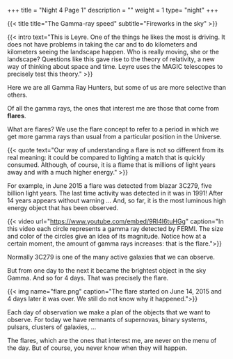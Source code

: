 +++
title = "Night 4 Page 1"
description = ""
weight = 1
type= "night"
+++

{{< title
    title="The Gamma-ray speed"
    subtitle="Fireworks in the sky" >}}

{{< intro
    text="This is Leyre. One of the things he likes the most is driving. It does not have problems in taking the car and to do kilometers and kilometers seeing the landscape happen. Who is really moving, she or the landscape? Questions like this gave rise to the theory of relativity, a new way of thinking about space and time. Leyre uses the MAGIC telescopes to precisely test this theory." >}}

Here we are all Gamma Ray Hunters, but some of us are more selective than others.

Of all the gamma rays, the ones that interest me are those that come from **flares**.

What are flares? We use the flare concept to refer to a period in which we get more gamma rays than usual from a particular position in the Universe.

{{< quote
    text="Our way of understanding a flare is not so different from its real meaning: it could be compared to lighting a match that is quickly consumed. Although, of course, it is a flame that is millions of light years away and with a much higher energy." >}}

For example, in June 2015 a flare was detected from blazar 3C279, five billion light years. The last time activity was detected in it was in 1991! After 14 years appears without warning ... And, so far, it is the most luminous high energy object that has been observed.

{{< video url="https://www.youtube.com/embed/9Rl4l6tuHGg" caption="In this video each circle represents a gamma ray detected by FERMI. The size and color of the circles give an idea of its magnitude. Notice how at a certain moment, the amount of gamma rays increases: that is the flare.">}}


Normally 3C279 is one of the many active galaxies that we can observe.

But from one day to the next it became the brightest object in the sky Gamma. And so for 4 days. That was precisely the flare.

{{< img name="flare.png" caption="The flare started on June 14, 2015 and 4 days later it was over. We still do not know why it happened.">}}

Each day of observation we make a plan of the objects that we want to observe. For today we have remnants of supernovas, binary systems, pulsars, clusters of galaxies, ...

The flares, which are the ones that interest me, are never on the menu of the day. But of course, you never know when they will happen.
